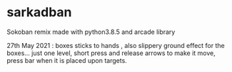 # sarkadban
Sokoban remix made with python3.8.5 and arcade library

27th May 2021 : boxes sticks to hands , also slippery ground effect for the boxes... 
just one level, short press and release arrows to make it move, press bar when it is placed upon targets.

